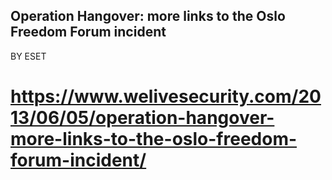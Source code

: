 ## Operation Hangover: more links to the Oslo Freedom Forum incident 
BY ESET
# https://www.welivesecurity.com/2013/06/05/operation-hangover-more-links-to-the-oslo-freedom-forum-incident/
